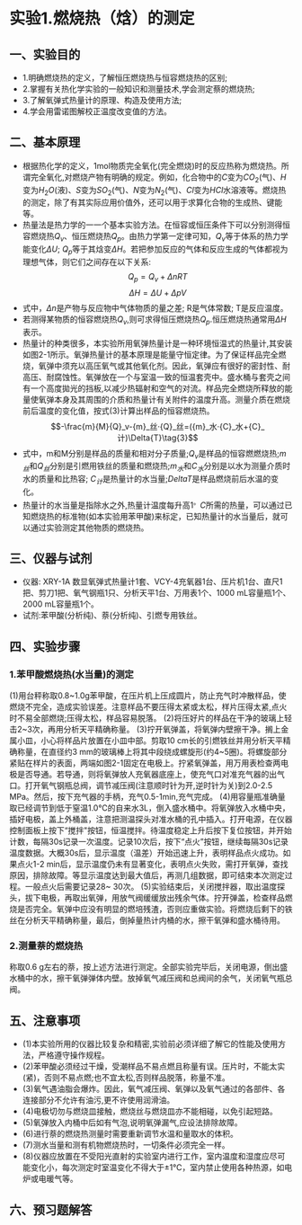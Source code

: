 # 实验1.燃烧热（焓）的测定

##  一、实验目的
- 1.明确燃烧热的定义，了解恒压燃烧热与恒容燃烧热的区别;
- 2.掌握有关热化学实验的一般知识和测量技术,学会测定蔡的燃烧热;
- 3.了解氧弹式热量计的原理、构造及使用方法;
- 4.学会用雷诺图解校正温度改变值的方法。

## 二、基本原理
- 根据热化学的定义，1mol物质完全氧化(完全燃烧)时的反应热称为燃烧热。所谓完全氧化,对燃烧产物有明确的规定。例如，化合物中的$C$变为${CO}_2$(气)、$H$变为${H}_2{O}$(液)、$S$变为${SO}_2$(气)、$N$变为${N}_2$(气)、$Cl$变为$HCl$水溶液等。燃烧热的测定，除了有其实际应用价值外，还可以用于求算化合物的生成热、键能等。
- 热量法是热力学的一一个基本实验方法。在恒容或恒压条件下可以分别测得恒容燃烧热${Q}_v$、恒压燃烧热${Q}_p$。由热力学第一定律可知，${Q}_v$等于体系的热力学能变化$\Delta{U}$; ${Q}_p$等于其焓变$\Delta{H}$。若把参加反应的气体和反应生成的气体都视为理想气体，则它们之间存在以下关系:
$${Q}_p={Q}_v+\Delta{nRT}\tag{1}$$
$$\Delta{H}=\Delta{U}+\Delta{pV}\tag{2}$$
- 式中，$\Delta{n}$是产物与反应物中气体物质的量之差; R是气体常数; T是反应温度。
- 若测得某物质的恒容燃烧热${Q}_v$,则可求得恒压燃烧热${Q}_p$.恒压燃烧热通常用$\Delta{H}$表示。
- 热量计的种类很多，本实验所用氧弹热量计是一种环境恒温式的热量计,其安装如图2-1所示。氧弹热量计的基本原理是能量守恒定律。为了保证样品完全燃烧，氧弹中须充以高压氧气或其他氧化剂。因此，氧弹应有很好的密封性、耐高压、耐腐蚀性。氧弹放在一个与室温一致的恒温套壳中。盛水桶与套壳之间有一个高度拋光的挡板,以减少热辐射和空气的对流。样品完全燃烧所释放的能量使氧弹本身及其周围的介质和热量计有关附件的温度升高。测量介质在燃烧前后温度的变化值，按式(3)计算出样品的恒容燃烧热。
$$-\frac{m}{M}{Q}_v-{m}_丝·{Q}_丝=({m}_水·{C}_水+{C}_计)\Delta{T}\tag{3}$$
- 式中，m和M分别是样品的质量和相对分子质量;${Q}_v$是样品的恒容燃燃烧热;${m}_丝$和${Q}_丝$分别是引燃用铁丝的质量和燃烧热;${m}_水$和${C}_水$分别是以水为测量介质时水的质量和比热容; ${C}_计$是热量计的水当量;$Delta{T}$是样品燃烧前后水温的变化。
- 热量计的水当量是指除水之外,热量计温度每升高${1}^。{C}$所需的热量，可以通过已知燃烧热的标准物(如本实验用苯甲酸)来标定，已知热量计的水当量后，就可以通过实验测定其他物质的燃烧热。

## 三、仪器与试剂
- 仪器: XRY-1A 数显氧弹式热量计1套、VCY-4充氧器1台、压片机1台、直尺1把、剪刀1把、氧气钢瓶1只、分析天平1台、万用表1个、1000 mL容量瓶1个、2000 mL容量瓶1个。
- 试剂:苯甲酸(分析纯)、萘(分析纯)、引燃专用铁丝。

## 四、实验步骤
### 1.苯甲酸燃烧热(水当量)的测定
(1)用台秤称取0.8~1.0g苯甲酸，在压片机上压成圆片，防止充气时冲散样品，使燃烧不完全，造成实验误差。注意样品不要压得太紧或太松，样片压得太紧,点火时不易全部燃烧;压得太松，样品容易脱落。
(2)将压好片的样品在干净的玻璃上轻击2~3次，再用分析天平精确称量。
(3)拧开氧弹盖，将氧弹内壁擦干净。搁上金属小皿，小心将样品片放置在小皿中部。剪取10 cm长的引燃铁丝并用分析天平精确称量，在直径约3 mm的玻璃棒上将其中段绕成螺旋形(约4~5圈)。将螺旋部分紧贴在样片的表面，两端如图2-1固定在电极上。拧紧氧弹盖，用万用表检查两电极是否导通。若导通，则将氧弹放人充氧器底座上，使充气口对准充气器的出气口。打开氧气钢瓶总阀，调节减压阀(注意顺时针为开,逆时针为关)到2.0-2.5 MPa。然后，按下充气器的手柄，充气0.5-1min,充气完成。
(4)用容量瓶准确量取已经调节到低于窒温1.0℃的自来水3L，倒入盛水桶中。将氧弹放入水桶中央，插好电极，盖上外桶盖，注意把测温探头对准水桶的孔中插入。打开电源，在仪器控制面板上按下“搅拌"按钮，恒温搅拌。待温度稳定上升后按下复位按钮，并开始计数，每隔30s记录一次温度。记录10次后，按下“点火”按钮，继续每隔30s记录温度数据。大概30s后，显示温度（温差）开始迅速上升，表明样品点火成功。如果点火1-2 min后，显示温度仍未有显著变化，表明点火失败，需打开氧弹，查找原因，排除故障。等显示温度达到最大值后，再测几组数据，即可结束本次测定过程。一般点火后需要记录28~ 30次。
(5)实验结束后，关闭搅拌器，取出温度探头，拔下电极，再取出氧弹，用放气阀缓缓放出残余气体。拧开弹盖，检查样品燃烧是否完全。氧弹中应没有明显的燃培残渣，否则应重做实验。将燃烧后剩下的铁丝在分析天平精确称量，最后，倒掉量热计内桶的水，擦干氧弹和盛水桶待用。
### 2.测量萘的燃烧热
称取0.6 g左右的萘，按上述方法进行测定。全部实验完毕后，关闭电源，倒出盛水桶中的水，擦干氧弹弹体内壁。放掉氧气减压阀和总阀间的余气，关闭氧气瓶总阀。

## 五、注意事项
- (1)本实验所用的仪器比较复杂和精密,实验前必须详细了解它的性能及使用方法，严格遵守操作规程。
- (2)苯甲酸必须经过干燥，受潮样品不易点燃且称量有误。压片时，不能太实(紧)，否则不易点燃;也不宜太松,否则样品脱落，称量不准。
- (3)氧气遇油脂会爆炸。因此，氧气减压阀、氧弹以及氧气通过的各部件、各连接部分不允许有油污,更不许使用润滑油。
- (4)电极切勿与燃烧皿接触，燃烧丝与燃烧皿亦不能相碰，以免引起短路。
- (5)氧弹放入内桶中后如有气泡,说明氧弹漏气,应设法排除故障。
- (6)进行萘的燃烧热测量时需要重新调节水温和量取水的体积。
- (7)测水当量和测有机物燃烧热时，一切条件必须完全一样。
- (8)仪器应放置在不受阳光直射的实验室内进行工作，室内温度和湿度应尽可能变化小，每次测定时室温变化不得大于$\pm$1℃，室内禁止使用各种热源，如电炉或电暖气等。

## 六、预习题解答